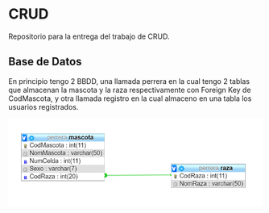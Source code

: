 # CRUD
Repositorio para la entrega del trabajo de CRUD.

## Base de Datos
 En principio tengo 2 BBDD, una llamada perrera en la cual tengo 2 tablas que almacenan la mascota y la raza respectivamente con Foreign Key de CodMascota, y otra llamada registro en la cual almaceno en una tabla los usuarios registrados.
 
 ![Captura01](https://github.com/JuanLuisAranda/CRUD/blob/master/Screenshot_1.png)

